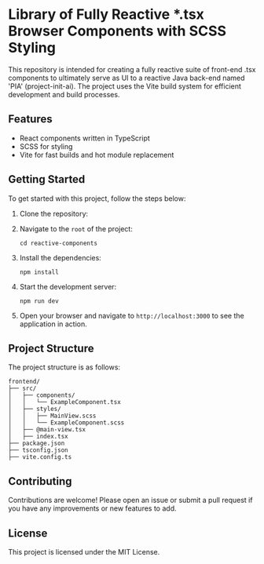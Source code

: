 # Library of Fully Reactive *.tsx Browser Components with SCSS Styling

This repository is intended for creating a fully reactive suite of front-end .tsx components to ultimately serve as UI to a reactive Java back-end named 'PIA' (project-init-ai). The project uses the Vite build system for efficient development and build processes.

## Features

- React components written in TypeScript
- SCSS for styling
- Vite for fast builds and hot module replacement

## Getting Started

To get started with this project, follow the steps below:

1. Clone the repository:

2. Navigate to the `root` of the project:
   ```
   cd reactive-components
   ```

3. Install the dependencies:
   ```
   npm install
   ```

4. Start the development server:
   ```
   npm run dev
   ```

5. Open your browser and navigate to `http://localhost:3000` to see the application in action.

## Project Structure

The project structure is as follows:

```
frontend/
├── src/
│   ├── components/
│   │   └── ExampleComponent.tsx
│   ├── styles/
│   │   ├── MainView.scss
│   │   └── ExampleComponent.scss
│   ├── @main-view.tsx
│   ├── index.tsx
├── package.json
├── tsconfig.json
├── vite.config.ts
```

## Contributing

Contributions are welcome! Please open an issue or submit a pull request if you have any improvements or new features to add.

## License

This project is licensed under the MIT License.
